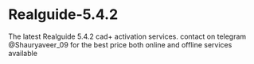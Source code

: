 # Realguide-5.4.2
The latest Realguide 5.4.2 cad+ activation services. contact on telegram @Shauryaveer_09 for the best price both online and offline services available
